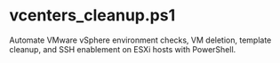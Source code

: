 # vcenters_cleanup.ps1
Automate VMware vSphere environment checks, VM deletion, template cleanup, and SSH enablement on ESXi hosts with PowerShell.
